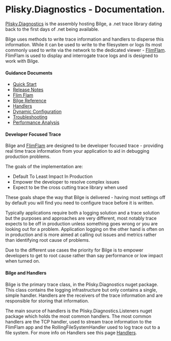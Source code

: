 # Plisky.Diagnostics - Documentation.


[Plisky.Diagnostics](https://github.com/Itsey/Plisky.Diagnostics/wiki) is the assembly hosting Bilge, a .net trace library dating back to the first days of .net being available.    

Bilge uses methods to write trace information and handlers to disperse this information.  While it can be used to write to the filesystem or logs its most commonly used to write via the network to the dedicated viewer -  [FlimFlam](diags-flimflam-index.md). FlimFlam is used to display and interrogate trace logs and is designed to work with Bilge.

#### Guidance Documents

* [Quick Start](diags-guide-quickstart.md)
* [Release Notes](diags-releases.md)
* [Flim Flam](diags-flim-index.md)
* [Bilge Reference](diags-bilge-index.md)
* [Handlers](diags-handlers-index.md)
* [Dynamic Configuration](diags-dynamic-index.md)
* [Troubleshooting](diags-guide-troubleshooting.md)
* [Performance Analysis](diags-guide-performance.md)


#### Developer Focused Trace

Bilge and [FlimFlam](diags-flimflam-index.md) are designed to be developer focused trace - providing real time trace information from your application to aid in debugging production problems.  

The goals of the implementation are:

* Default To Least Impact In Production
* Empower the developer to resolve complex issues
* Expect to be the cross cutting trace library when used


These goals shape the way that Bilge is delivered - having most settings off by default you will find you need to configure trace before it is written.     

Typically applications require both a logging solution and a trace solution but the purposes and approaches are very different, most notably trace expects to be off in production unless something goes wrong or you are looking out for a problem.  Application logging on the other hand is often on in production and is more aimed at calling out issues and metrics rather than identifying root cause of problems.

Due to the different use cases the priority for Bilge is to empower developers to get to root cause rather than say performance or low impact when turned on.

#### Bilge and Handlers 

Bilge is the primary trace class, in the Plisky.Diagnostics nuget package.  This class contains the logging infrastructure but only contains a single, simple handler.  Handlers are the receivers of the trace information and are responsible for storing that information. 

The main source of handlers is the Plisky.Diagnostics.Listeners nuget package which holds the most common handlers.  The most common handlers are the TCP handler, used to stream trace information to the FlimFlam app and the RollingFileSystemHandler used to log trace out to a file system.
For more info on Handlers see this page [Handlers](diags-handlers-index.md).



